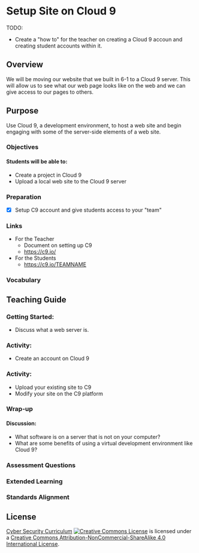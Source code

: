 # Setup Site on Cloud 9

TODO:
- Create a "how to" for the teacher on creating a Cloud 9 accoun and creating student accounts within it.

## Overview
We will be moving our website that we built in 6-1 to a Cloud 9 server.  This will allow us to see what our web page looks like on the web and we can give access to our pages to others.

## Purpose
Use Cloud 9, a development environment, to host a web site and begin engaging with some of the server-side elements of a web site.

### Objectives
#### Students will be able to:
- Create a project in Cloud 9
- Upload a local web site to the Cloud 9 server

### Preparation
- [x] Setup C9 account and give students access to your "team"

### Links
- For the Teacher
	-	Document on setting up C9
	- https://c9.io/
- For the Students
	- https://c9.io/TEAMNAME

### Vocabulary

## Teaching Guide
### Getting Started:
- Discuss what a web server is.

### Activity:
- Create an account on Cloud 9

### Activity:
- Upload your existing site to C9
- Modify your site on the C9 platform

### Wrap-up
#### Discussion:
- What software is on a server that is not on your computer?
- What are some benefits of using a virtual development environment like Cloud 9?

### Assessment Questions

### Extended Learning

### Standards Alignment

## License
[Cyber Security Curriculum](https://github.com/DerekBabb/CyberSecurity) <a rel="license" href="http://creativecommons.org/licenses/by-nc-sa/4.0/"><img alt="Creative Commons License" style="border-width:0" src="https://i.creativecommons.org/l/by-nc-sa/4.0/88x31.png" /></a> is licensed under a <a rel="license" href="http://creativecommons.org/licenses/by-nc-sa/4.0/">Creative Commons Attribution-NonCommercial-ShareAlike 4.0 International License</a>.
